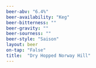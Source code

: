 ```yaml
---
beer-abv: "6.4%"
beer-availability: "Keg"
beer-bitterness: ""
beer-gravity: ""
beer-sourness: ""
beer-style: "Saison"
layout: beer
on-tap: "False"
title:  "Dry Hopped Norway Hill"
---
```


